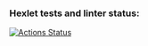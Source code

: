 ### Hexlet tests and linter status:
[![Actions Status](https://github.com/bloodywd/python-project-52/actions/workflows/hexlet-check.yml/badge.svg)](https://github.com/bloodywd/python-project-52/actions)
